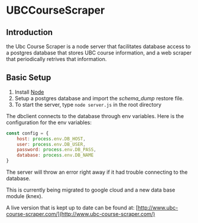 # UBCCourseScraper


## Introduction

the Ubc Course Scraper is a node server that facilitates database access
to a postgres database that stores UBC course information, and a web scraper that periodically retrives
that information.

## Basic Setup

1. Install [Node](https://nodejs.org/en/)
2. Setup a postgres database and import the _schema_dump_ restore file.
3. To start the server, type `node server.js` in the root directory

The dbclient connects to the database through env variables.
Here is the configuration for the env variables:

```javascript
const config = {
    host: process.env.DB_HOST,
    user: process.env.DB_USER,
    password: process.env.DB_PASS,
    database: process.env.DB_NAME
}
```

The server will throw an error right away if it had trouble connecting to the database.

This is currently being migrated to google cloud and a new data base module (knex).

A live version that is kept up to date can be found at: [http://www.ubc-course-scraper.com/](http://www.ubc-course-scraper.com/)
